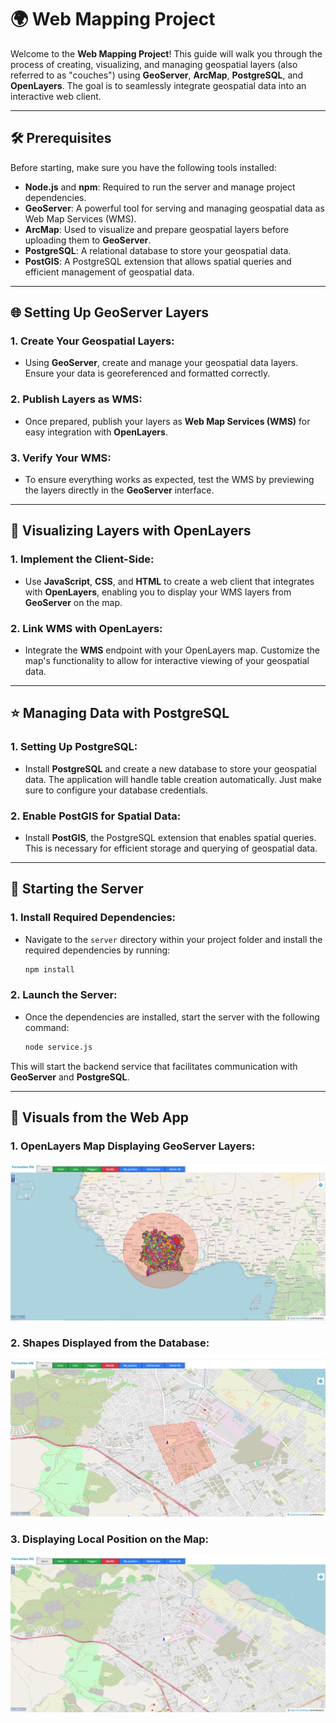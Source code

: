 # 🌍 Web Mapping Project

Welcome to the **Web Mapping Project**! This guide will walk you through the process of creating, visualizing, and managing geospatial layers (also referred to as "couches") using **GeoServer**, **ArcMap**, **PostgreSQL**, and **OpenLayers**. The goal is to seamlessly integrate geospatial data into an interactive web client.

---

## 🛠 Prerequisites

Before starting, make sure you have the following tools installed:

- **Node.js** and **npm**: Required to run the server and manage project dependencies.
- **GeoServer**: A powerful tool for serving and managing geospatial data as Web Map Services (WMS).
- **ArcMap**: Used to visualize and prepare geospatial layers before uploading them to **GeoServer**.
- **PostgreSQL**: A relational database to store your geospatial data.
- **PostGIS**: A PostgreSQL extension that allows spatial queries and efficient management of geospatial data.

---

## 🌐 Setting Up GeoServer Layers

### 1. **Create Your Geospatial Layers:**
- Using **GeoServer**, create and manage your geospatial data layers. Ensure your data is georeferenced and formatted correctly.

### 2. **Publish Layers as WMS:**
- Once prepared, publish your layers as **Web Map Services (WMS)** for easy integration with **OpenLayers**.

### 3. **Verify Your WMS:**
- To ensure everything works as expected, test the WMS by previewing the layers directly in the **GeoServer** interface.

---

## 🎯 Visualizing Layers with OpenLayers

### 1. **Implement the Client-Side:**
- Use **JavaScript**, **CSS**, and **HTML** to create a web client that integrates with **OpenLayers**, enabling you to display your WMS layers from **GeoServer** on the map.

### 2. **Link WMS with OpenLayers:**
- Integrate the **WMS** endpoint with your OpenLayers map. Customize the map's functionality to allow for interactive viewing of your geospatial data.

---

## ⭐ Managing Data with PostgreSQL

### 1. **Setting Up PostgreSQL:**
- Install **PostgreSQL** and create a new database to store your geospatial data. The application will handle table creation automatically. Just make sure to configure your database credentials.

### 2. **Enable PostGIS for Spatial Data:**
- Install **PostGIS**, the PostgreSQL extension that enables spatial queries. This is necessary for efficient storage and querying of geospatial data.

---

## 🚀 Starting the Server

### 1. **Install Required Dependencies:**
- Navigate to the `server` directory within your project folder and install the required dependencies by running:
  ```bash
  npm install
  ```

### 2. **Launch the Server:**
- Once the dependencies are installed, start the server with the following command:
  ```bash
  node service.js
  ```

This will start the backend service that facilitates communication with **GeoServer** and **PostgreSQL**.

---

## 📸 Visuals from the Web App

### 1. **OpenLayers Map Displaying GeoServer Layers:**
   ![OpenLayers Map](Images/openLayerMAP.PNG)

### 2. **Shapes Displayed from the Database:**
   ![Displaying Shapes from Database](Images/polygone.PNG)

### 3. **Displaying Local Position on the Map:**
   ![Global Position](Images/Position.PNG)
